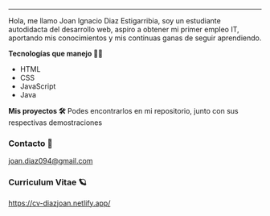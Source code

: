 ***
<p align="center">

Hola, me llamo Joan Ignacio Diaz Estigarribia, soy un estudiante autodidacta del desarrollo web, aspiro a obtener mi primer empleo IT, aportando mis conocimientos y mis continuas ganas de seguir aprendiendo.

</p>

<strong>Tecnologías que manejo 🧑‍💻</strong>
- HTML
- CSS
- JavaScript
- Java

<strong>Mis proyectos 🛠</strong>
Podes encontrarlos en mi repositorio, junto con sus respectivas demostraciones

### Contacto 📧
joan.diaz094@gmail.com

### Curriculum Vitae 🪐
https://cv-diazjoan.netlify.app/
